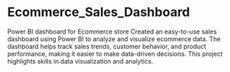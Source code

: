 # Ecommerce_Sales_Dashboard
Power BI dashboard for Ecommerce store 
Created an easy-to-use sales dashboard using Power BI to analyze and visualize ecommerce data. The dashboard helps track sales trends, customer behavior, and product performance, making it easier to make data-driven decisions. This project highlights skills in data visualization and analytics.
